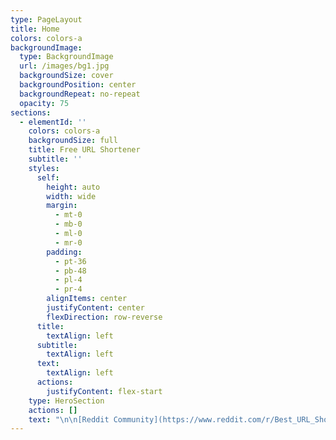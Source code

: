 ```yaml
---
type: PageLayout
title: Home
colors: colors-a
backgroundImage:
  type: BackgroundImage
  url: /images/bg1.jpg
  backgroundSize: cover
  backgroundPosition: center
  backgroundRepeat: no-repeat
  opacity: 75
sections:
  - elementId: ''
    colors: colors-a
    backgroundSize: full
    title: Free URL Shortener
    subtitle: ''
    styles:
      self:
        height: auto
        width: wide
        margin:
          - mt-0
          - mb-0
          - ml-0
          - mr-0
        padding:
          - pt-36
          - pb-48
          - pl-4
          - pr-4
        alignItems: center
        justifyContent: center
        flexDirection: row-reverse
      title:
        textAlign: left
      subtitle:
        textAlign: left
      text:
        textAlign: left
      actions:
        justifyContent: flex-start
    type: HeroSection
    actions: []
    text: "\n\n[Reddit Community](https://www.reddit.com/r/Best_URL_Shortener/comments/1ig2qg3/best_free_url_shortener_file_hosting/)\_-\_[Shortened URL](https://sht.wf/fzRyY)\n\n[Reddit Community Post](https://www.reddit.com/r/Best_URL_Shortener/comments/1ig31ow/cheap_premium_file_hosting/)\_-\_[Shortened URL](https://sht.wf/yZJZM)\n\n[Bit.ly Link](https://bit.ly/free-url-shortener-file-hosting)\_-\_[Shortened URL](https://sht.wf/nlhIQ)\n\n[Behance Link](https://www.behance.net/url-shortener)\_-\_[Shortened URL](https://sht.wf/rdbXH)\n\n[Tinyurl.com Link](https://tinyurl.com/premium-url-shortener)\_-\_[Shortened URL](https://sht.wf/vZpAJ)\n\n[Hatena Profile](https://profile.hatena.ne.jp/url-shortener/)\_-\_[Shortened URL](https://sht.wf/gfRdK)\n\n[Giphy Link](https://giphy.com/channel/url-shortener)\_-\_[Shortened URL](https://sht.wf/bSQAg)\n\n[is.gd Link](https://is.gd/best_url_shortener)\_-\_[Shortened URL](https://sht.wf/HmBFG)\n\n[Rebrand.ly Link](https://rebrand.ly/free-url-shortener)\_-\_[Shortened URL](https://sht.wf/LbCOU)\n\n[Coub.com Link](https://coub.com/free-url-shortener)\_-\_[Shortened URL](https://sht.wf/HVKyR)\n\n[Cutt.ly Link](https://cutt.ly/free-url-shortener)\_-\_[Shortened URL](https://sht.wf/NsHKp)\n\n[Intensedebate Link](https://intensedebate.com/people/url_shortener)\_-\_[Shortened URL](https://sht.wf/mtsNQ)\n\n[Speakerdeck Link](https://speakerdeck.com/freeurlshortener)\_-\_[Shortened URL](https://sht.wf/YipFj)\n\_\n[APsense Link](https://www.apsense.com/user/freeurlshortener)\_-\_[Shortened URL](https://sht.wf/YkLSL)\n\n[Instapaper Link](https://www.instapaper.com/p/urlshortener)\_-\_[Shortened URL](https://sht.wf/kFKdh)\n\n[Neocities Link](https://free-url-shortener.neocities.org/)\_-\_[Shortened URL](https://sht.wf/iwhSA)\n\n[Racked Link](https://www.racked.com/users/URL-shortener)\_-\_[Shortened URL](https://sht.wf/DdjcK)\n\n[Medium Link](https://medium.com/@Free-URL-Shortener/beyond-the-click-crafting-content-that-captures-attention-and-drives-engagement-c32a26127a9e)\_-\_[Shortened URL](https://sht.wf/pWHCU)\n\n[Soundcloud Link](https://soundcloud.com/free-url-shortener/lofi-url-shortener)\_-\_[Shortened URL](https://sht.wf/ZquMA)\n\n[Strikingly Link](https://free-url-shortener.mystrikingly.com/)\_-\_[Shortened URL](https://sht.wf/WTDef)\n\n[Ameblo.jp Link](https://ameblo.jp/free-url-shortener/entry-12885050912.html)\_-\_[Shortened URL](https://sht.wf/UxeYj)\n\n[Linktr.ee Link](https://linktr.ee/url_shortener)\_-\_[Shortened URL](https://sht.wf/SwpND)\n\n[BigCartel Link](https://urlshortener.bigcartel.com/shorten-long-urls-instantly-with-our-free-url-shortener-create-custom-short-links-track-clicks-in-real-time-and-boost-your-engagement-try-it-now)\_-\_[Shortened URL](https://sht.wf/WIqlf)\n\n[Telegra.ph Link](https://telegra.ph/Shrink-the-Web-Expand-Your-Reach-Why-shtwf-is-the-Ultimate-URL-Shortener-02-03)\_-\_[Shortened URL](https://sht.wf/eMSfu)\n\n[Pintrest Link](https://dk.pinterest.com/freeurlshort/)\_-\_[Shortened URL](https://sht.wf/WKPIR)\n\n[Justpaste Link](https://justpaste.me/url-shortener)\_-[\_Shortened URL](https://sht.wf/nAROs)\n\n[Heylink.me Link](https://heylink.me/url-shortener) - [Shortened URL](https://sht.wf/OPvUa)\n\n\n\n\n\n"
---
```

